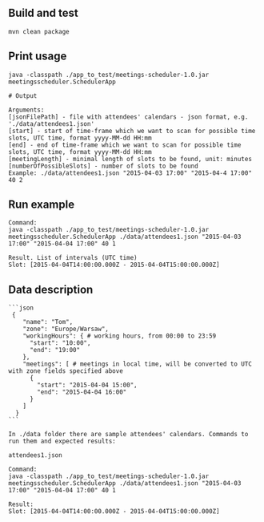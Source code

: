 ## Build and test
    mvn clean package
## Print usage
    java -classpath ./app_to_test/meetings-scheduler-1.0.jar meetingsscheduler.SchedulerApp
    
    # Output
    
    Arguments:
    [jsonFilePath] - file with attendees' calendars - json format, e.g. './data/attendees1.json'
    [start] - start of time-frame which we want to scan for possible time slots, UTC time, format yyyy-MM-dd HH:mm
    [end] - end of time-frame which we want to scan for possible time slots, UTC time, format yyyy-MM-dd HH:mm
    [meetingLength] - minimal length of slots to be found, unit: minutes
    [numberOfPossibleSlots] - number of slots to be found
    Example: ./data/attendees1.json "2015-04-03 17:00" "2015-04-4 17:00" 40 2
    
## Run example

    Command:
    java -classpath ./app_to_test/meetings-scheduler-1.0.jar meetingsscheduler.SchedulerApp ./data/attendees1.json "2015-04-03 17:00" "2015-04-04 17:00" 40 1
    
    Result. List of intervals (UTC time)
    Slot: [2015-04-04T14:00:00.000Z - 2015-04-04T15:00:00.000Z]
    
## Data description
 
    ```json
     {
        "name": "Tom",
        "zone": "Europe/Warsaw",
        "workingHours": { # working hours, from 00:00 to 23:59
          "start": "10:00",
          "end": "19:00"
        },
        "meetings": [ # meetings in local time, will be converted to UTC with zone fields specified above
          {
            "start": "2015-04-04 15:00",
            "end": "2015-04-04 16:00"
          }
        ]
      }
    ```
    
    In ./data folder there are sample attendees' calendars. Commands to run them and expected results:
    
    attendees1.json
    
    Command:
    java -classpath ./app_to_test/meetings-scheduler-1.0.jar meetingsscheduler.SchedulerApp ./data/attendees1.json "2015-04-03 17:00" "2015-04-04 17:00" 40 1
    
    Result:
    Slot: [2015-04-04T14:00:00.000Z - 2015-04-04T15:00:00.000Z]